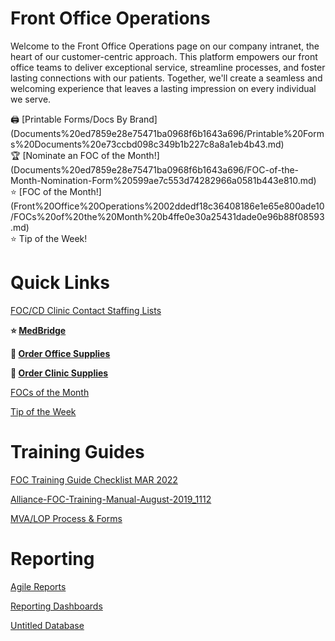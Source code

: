 # Front Office Operations

Welcome to the Front Office Operations page on our company intranet, the heart of our customer-centric approach. This platform empowers our front office teams to deliver exceptional service, streamline processes, and foster lasting connections with our patients. Together, we'll create a seamless and welcoming experience that leaves a lasting impression on every individual we serve.

<aside>
🖨️ [Printable Forms/Docs By Brand](Documents%20ed7859e28e75471ba0968f6b1643a696/Printable%20Forms%20Documents%20e73ccbd098c349b1b227c8a8a1eb4b43.md)

</aside>

<aside>
🏆 [Nominate an FOC of the Month!](Documents%20ed7859e28e75471ba0968f6b1643a696/FOC-of-the-Month-Nomination-Form%20599ae7c553d74282966a0581b443e810.md)

</aside>

<aside>
⭐ [FOC of the Month!](Front%20Office%20Operations%2002ddedf18c36408186e1e65e800ade10/FOCs%20of%20the%20Month%20b4ffe0e30a25431dade0e96b88f08593.md)

</aside>

<aside>
⭐ Tip of the Week!

</aside>

# Quick Links

[FOC/CD Clinic Contact Staffing Lists](Front%20Office%20Operations%2002ddedf18c36408186e1e65e800ade10/FOC%20CD%20Clinic%20Contact%20Staffing%20Lists%20f154009953f149c8b0a1c1925a312f68.md)

**⭐ [MedBridge](https://www.medbridgeeducation.com/sign-in)**

**📝 [Order Office Supplies](https://www.staplesadvantage.com/webapp/wcs/stores/servlet/salogon?ts=&catalogId=1&langId=-1&storeId=10101&logonType=1)**

**🏤 [Order Clinic Supplies](https://supplystream.ptunited.com/home#/)**

[FOCs of the Month](Front%20Office%20Operations%2002ddedf18c36408186e1e65e800ade10/FOCs%20of%20the%20Month%20b4ffe0e30a25431dade0e96b88f08593.md)

[Tip of the Week](Front%20Office%20Operations%2002ddedf18c36408186e1e65e800ade10/Tip%20of%20the%20Week%20818a70de91c94067857e49823685d317.md)

# Training Guides

[FOC Training Guide Checklist MAR 2022](Documents%20ed7859e28e75471ba0968f6b1643a696/Printable%20Forms%20Documents%20e73ccbd098c349b1b227c8a8a1eb4b43/All%20Clinics%20ccdbefa528db4a0d8f2e11e345194854/FOC%20Training%20Guide%20Checklist%20MAR%202022%2037e05be249454f328fbcb705e6a1fa92.md)

[Alliance-FOC-Training-Manual-August-2019_1112](Documents%20ed7859e28e75471ba0968f6b1643a696/Alliance-FOC-Training-Manual-August-2019_1112%205d8171eb53e8468aa9cea9b970e7caa9.md)

[MVA/LOP Process & Forms](Front%20Office%20Operations%2002ddedf18c36408186e1e65e800ade10/MVA%20LOP%20Process%20&%20Forms%209629d0b3d5b44f42b115a6c1a5638949.md)

# Reporting

[Agile Reports](https://www.notion.so/Agile-Reports-98580b854c804ea1984b11580152cc8f?pvs=21)

[Reporting Dashboards](https://www.notion.so/Reporting-Dashboards-5616688a672b4988a1e07801452a00ff?pvs=21)

[Untitled Database](Front%20Office%20Operations%2002ddedf18c36408186e1e65e800ade10/Untitled%20Database%204fc5f5c639cd4c44aab373756b1dd43c.csv)

[](Front%20Office%20Operations%2002ddedf18c36408186e1e65e800ade10/Untitled%207dbe91474fee41a9877c8a7fbbb7c40d.md)